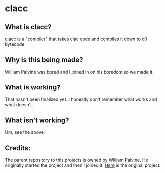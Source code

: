 #  clacc
## What is clacc?
clacc is a "compiler" that takes clac code and compiles it down to c0 bytecode.
## Why is this being made?
William Paivine was bored and I joined in on his boredom so we made it.
## What is working?
That hasn't been finalized yet. I honestly don't remember what works and what doesn't.
## What isn't working?
Um, see the above.
## Credits:
The parent repository to this projects is owned by William Paivine. He originally started the project and then I joined it. [Here](https://github.com/wpaivine/clacc) is the original project.
